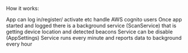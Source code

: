 How it works:
 
App can log in/register/ activate etc handle AWS cognito users
Once app started and logged there is a background service (ScanService) that is getting device location and detected beacons
Service can be disable (AppSettings)
Service runs every minute and reports data to background every hour
 

 